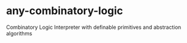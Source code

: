 # any-combinatory-logic
Combinatory Logic Interpreter with definable primitives and abstraction algorithms
